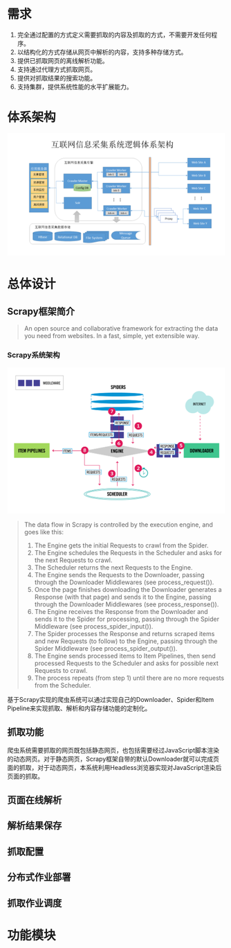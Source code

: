 <head><title>基于Scrapy框架的分布式精确爬虫</title></head>

# 需求

1. 完全通过配置的方式定义需要抓取的内容及抓取的方式，不需要开发任何程序。
1. 以结构化的方式存储从网页中解析的内容，支持多种存储方式。
1. 提供已抓取网页的离线解析功能。
1. 支持通过代理方式抓取网页。
1. 提供对抓取结果的搜索功能。
1. 支持集群，提供系统性能的水平扩展能力。

# 体系架构

![alt](web-crawler-architecture.png)

# 总体设计

## Scrapy框架简介

> An open source and collaborative framework for extracting the data you need from websites.
In a fast, simple, yet extensible way.

### Scrapy系统架构

![alt](scrapy_architecture_02.png)
> The data flow in Scrapy is controlled by the execution engine, and goes like this:
> 1. The Engine gets the initial Requests to crawl from the Spider.
> 1. The Engine schedules the Requests in the Scheduler and asks for the next Requests to crawl.
> 1. The Scheduler returns the next Requests to the Engine.
> 1. The Engine sends the Requests to the Downloader, passing through the Downloader Middlewares (see process_request()).
> 1. Once the page finishes downloading the Downloader generates a Response (with that page) and sends it to the Engine, passing through the Downloader Middlewares (see process_response()).
> 1. The Engine receives the Response from the Downloader and sends it to the Spider for processing, passing through the Spider Middleware (see process_spider_input()).
> 1. The Spider processes the Response and returns scraped items and new Requests (to follow) to the Engine, passing through the Spider Middleware (see process_spider_output()).
> 1. The Engine sends processed items to Item Pipelines, then send processed Requests to the Scheduler and asks for possible next Requests to crawl.
> 1. The process repeats (from step 1) until there are no more requests from the Scheduler.

基于Scrapy实现的爬虫系统可以通过实现自己的Downloader、Spider和Item Pipeline来实现抓取、解析和内容存储功能的定制化。

## 抓取功能

爬虫系统需要抓取的网页既包括静态网页，也包括需要经过JavaScript脚本渲染的动态网页。对于静态网页，Scrapy框架自带的默认Downloader就可以完成页面的抓取，对于动态网页，本系统利用Headless浏览器实现对JavaScript渲染后页面的抓取。

## 页面在线解析

## 解析结果保存

## 抓取配置

## 分布式作业部署

## 抓取作业调度

# 功能模块
